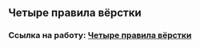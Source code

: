 ## Четыре правила вёрстки
### Ссылка на работу: <a href="https://ilkirov.github.io/third-project/" target="_blank">Четыре правила вёрстки</a>